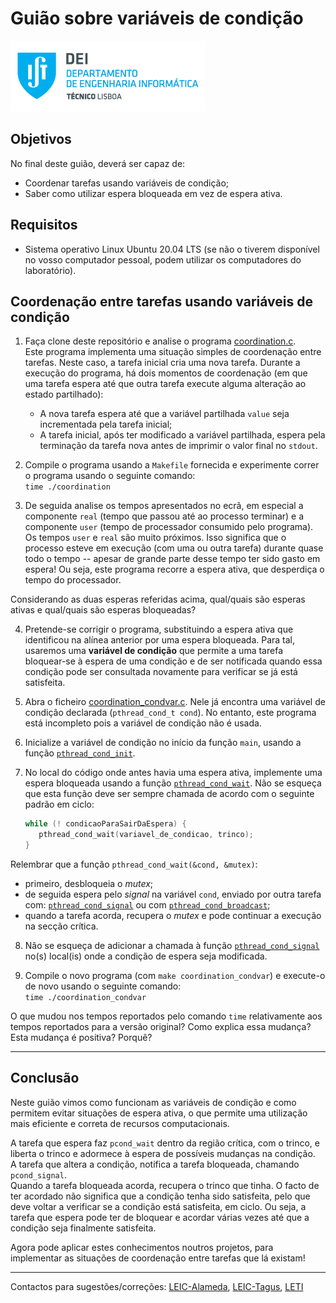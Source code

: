 # Guião sobre variáveis de condição

![IST](img/IST_DEI.png)  

## Objetivos

No final deste guião, deverá ser capaz de:

- Coordenar tarefas usando variáveis de condição;
- Saber como utilizar espera bloqueada em vez de espera ativa.

## Requisitos

- Sistema operativo Linux Ubuntu 20.04 LTS (se não o tiverem disponível no vosso computador pessoal, podem utilizar os computadores do laboratório).

## Coordenação entre tarefas usando variáveis de condição

1. Faça clone deste repositório e analise o programa [coordination.c](./coordination/coordination.c).  
Este programa implementa uma situação simples de coordenação entre tarefas.
Neste caso, a tarefa inicial cria uma nova tarefa.
Durante a execução do programa, há dois momentos de coordenação (em que uma tarefa espera até que outra tarefa execute alguma alteração ao estado partilhado):

   - A nova tarefa espera até que a variável partilhada `value` seja incrementada pela tarefa inicial;
   - A tarefa inicial, após ter modificado a variável partilhada, espera pela terminação da tarefa nova antes de imprimir o valor final no `stdout`.

2. Compile o programa usando a `Makefile` fornecida e experimente correr o programa usando o seguinte comando:  
`time ./coordination`

3. De seguida analise os tempos apresentados no ecrã, em especial a componente `real` (tempo que
passou até ao processo terminar) e a componente `user` (tempo de processador consumido pelo programa).
Os tempos `user` e `real` são muito próximos.
Isso significa que o processo esteve em execução (com uma ou outra tarefa) durante quase todo o tempo -- apesar de grande parte desse tempo ter sido gasto em espera! Ou seja, este programa recorre a espera ativa, que desperdiça o tempo do processador.  

Considerando as duas esperas referidas acima, qual/quais são esperas ativas e qual/quais são esperas bloqueadas?

4. Pretende-se corrigir o programa, substituindo a espera ativa que identificou na alínea anterior por uma espera bloqueada.
Para tal, usaremos uma **variável de condição** que permite a uma tarefa bloquear-se à espera de uma condição e de ser notificada quando essa condição pode ser consultada novamente para verificar se já está satisfeita.

5. Abra o ficheiro [coordination_condvar.c](./coordination/coordination_condvar.c).
Nele já encontra uma variável de condição declarada (`pthread_cond_t cond`).
No entanto, este programa está incompleto pois a variável de condição não é usada.

6. Inicialize a variável de condição no início da função `main`, usando a função [`pthread_cond_init`]([https://linux.die.net/man/3/pthread_cond_init](https://man7.org/linux/man-pages/man3/pthread_cond_init.3p.html)).

7. No local do código onde antes havia uma espera ativa, implemente uma espera bloqueada usando a função [`pthread_cond_wait`](https://man7.org/linux/man-pages/man3/pthread_cond_wait.3p.html).
Não se esqueça que esta função deve ser sempre chamada de acordo com o seguinte padrão em ciclo:

   ```c
   while (! condicaoParaSairDaEspera) {
      pthread_cond_wait(variavel_de_condicao, trinco);
   }
   ```

Relembrar que a função `pthread_cond_wait(&cond, &mutex)`:

   - primeiro, desbloqueia o _mutex_;
   - de seguida espera pelo _signal_ na variável `cond`, enviado por outra tarefa com: [`pthread_cond_signal`](https://man7.org/linux/man-pages/man3/pthread_cond_signal.3p.html) ou com [`pthread_cond_broadcast`](https://man7.org/linux/man-pages/man3/pthread_cond_broadcast.3p.html);
   - quando a tarefa acorda, recupera o _mutex_ e pode continuar a execução na secção crítica.

8. Não se esqueça de adicionar a chamada à função [`pthread_cond_signal`](https://man7.org/linux/man-pages/man3/pthread_cond_signal.3p.html) no(s) local(is) onde a condição de espera seja modificada.

9. Compile o novo programa (com `make coordination_condvar`) e execute-o de novo usando o seguinte comando:  
`time ./coordination_condvar`

O que mudou nos tempos reportados pelo comando `time` relativamente aos tempos reportados para a versão original?
Como explica essa mudança?
Esta mudança é positiva?
Porquê?

----

## Conclusão

Neste guião vimos como funcionam as variáveis de condição e como permitem evitar situações de espera ativa, o que permite uma utilização mais eficiente e correta de recursos computacionais.

A tarefa que espera faz `pcond_wait` dentro da região crítica, com o trinco, e liberta o trinco e adormece à espera de possíveis mudanças na condição.  
A tarefa que altera a condição, notifica a tarefa bloqueada, chamando `pcond_signal`.  
Quando a tarefa bloqueada acorda, recupera o trinco que tinha.
O facto de ter acordado não significa que a condição tenha sido satisfeita, pelo que deve voltar a verificar se a condição está satisfeita, em ciclo.
Ou seja, a tarefa que espera pode ter de bloquear e acordar várias vezes até que a condição seja finalmente satisfeita.

Agora pode aplicar estes conhecimentos noutros projetos, para implementar as situações de coordenação entre tarefas que lá existam!

----

Contactos para sugestões/correções: [LEIC-Alameda](mailto:leic-so-alameda@disciplinas.tecnico.ulisboa.pt), [LEIC-Tagus](mailto:leic-so-tagus@disciplinas.tecnico.ulisboa.pt), [LETI](mailto:leti-so-tagus@disciplinas.tecnico.ulisboa.pt)

